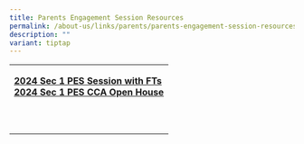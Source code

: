 ```yaml
---
title: Parents Engagement Session Resources
permalink: /about-us/links/parents/parents-engagement-session-resources/
description: ""
variant: tiptap
---
```

<table>
<tbody>
<tr>
<td rowspan="1" colspan="3">
<p><strong><a href="/files/2024/2024_Sec_1_PES_Class_Slides_for_PG.pdf" rel="noopener noreferrer nofollow" target="_blank">2024 Sec 1 PES Session with FTs</a></strong>
<br><strong><a href="/files/2024/2024_Sec_1_PES_Hall_Slides_for_PG.pdf" rel="noopener noreferrer nofollow" target="_blank">2024 Sec 1 PES CCA Open House</a></strong>
</p>
</td>
</tr>
<tr>
<td rowspan="1" colspan="1">
<p></p>
</td>
<td rowspan="1" colspan="1">
<p></p>
</td>
<td rowspan="1" colspan="1">
<p></p>
</td>
</tr>
<tr>
<td rowspan="1" colspan="1">
<p></p>
</td>
<td rowspan="1" colspan="1">
<p></p>
</td>
<td rowspan="1" colspan="1">
<p></p>
</td>
</tr>
</tbody>
</table>
<p></p>